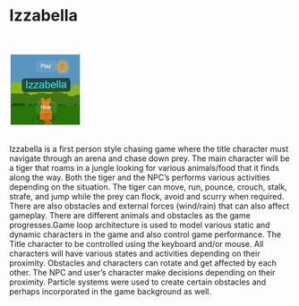 # Izzabella

<br /><br />
<img src="Izzabella.gif" width="">
<br /><br />

Izzabella is a first person style chasing game where the title character must navigate through an arena and chase down prey. The main character will be a tiger that roams in a jungle looking for various animals/food that it finds along the way. Both the tiger and the NPC’s performs various activities depending on the situation. The tiger can move, run, pounce, crouch, stalk, strafe, and jump while the prey can flock, avoid and scurry when required. There are also obstacles and external forces (wind/rain) that can also affect gameplay. There are different animals and obstacles as the game progresses.Game loop architecture is used to model various static and dynamic characters in the game and also control game performance. The Title character to be controlled using the keyboard and/or mouse. All characters will have various states and activities depending on their proximity. Obstacles and characters can rotate and get affected by each other. The NPC and user’s character make decisions depending on their proximity. Particle systems were used to create certain obstacles and perhaps incorporated in the game background as well.
